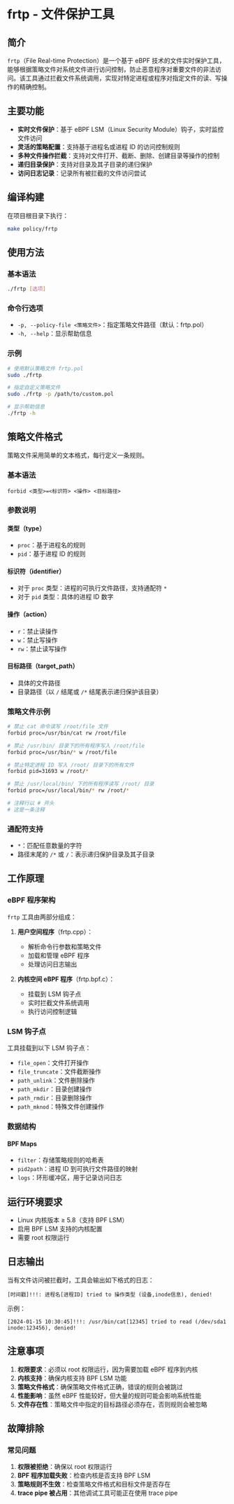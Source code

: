 # frtp - 文件保护工具

## 简介

`frtp`（File Real-time Protection）是一个基于 eBPF 技术的文件实时保护工具，能够根据策略文件对系统文件进行访问控制，防止恶意程序对重要文件的非法访问。该工具通过拦截文件系统调用，实现对特定进程或程序对指定文件的读、写操作的精确控制。

## 主要功能

- **实时文件保护**：基于 eBPF LSM（Linux Security Module）钩子，实时监控文件访问
- **灵活的策略配置**：支持基于进程名或进程 ID 的访问控制规则
- **多种文件操作拦截**：支持对文件打开、截断、删除、创建目录等操作的控制
- **递归目录保护**：支持对目录及其子目录的递归保护
- **访问日志记录**：记录所有被拦截的文件访问尝试

## 编译构建

在项目根目录下执行：

```bash
make policy/frtp
```

## 使用方法

### 基本语法

```bash
./frtp [选项]
```

### 命令行选项

- `-p, --policy-file <策略文件>`：指定策略文件路径（默认：frtp.pol）
- `-h, --help`：显示帮助信息

### 示例

```bash
# 使用默认策略文件 frtp.pol
sudo ./frtp

# 指定自定义策略文件
sudo ./frtp -p /path/to/custom.pol

# 显示帮助信息
./frtp -h
```

## 策略文件格式

策略文件采用简单的文本格式，每行定义一条规则。

### 基本语法

```
forbid <类型>=<标识符> <操作> <目标路径>
```

### 参数说明

#### 类型（type）
- `proc`：基于进程名的规则
- `pid`：基于进程 ID 的规则

#### 标识符（identifier）
- 对于 `proc` 类型：进程的可执行文件路径，支持通配符 `*`
- 对于 `pid` 类型：具体的进程 ID 数字

#### 操作（action）
- `r`：禁止读操作
- `w`：禁止写操作
- `rw`：禁止读写操作

#### 目标路径（target_path）
- 具体的文件路径
- 目录路径（以 `/` 结尾或 `/*` 结尾表示递归保护该目录）

### 策略文件示例

```bash
# 禁止 cat 命令读写 /root/file 文件
forbid proc=/usr/bin/cat rw /root/file

# 禁止 /usr/bin/ 目录下的所有程序写入 /root/file
forbid proc=/usr/bin/* w /root/file

# 禁止特定进程 ID 写入 /root/ 目录下的所有文件
forbid pid=31693 w /root/*

# 禁止 /usr/local/bin/ 下的所有程序读写 /root/ 目录
forbid proc=/usr/local/bin/* rw /root/*

# 注释行以 # 开头
# 这是一条注释
```

### 通配符支持

- `*`：匹配任意数量的字符
- 路径末尾的 `/*` 或 `/`：表示递归保护目录及其子目录

## 工作原理

### eBPF 程序架构

`frtp` 工具由两部分组成：

1. **用户空间程序**（frtp.cpp）：
   - 解析命令行参数和策略文件
   - 加载和管理 eBPF 程序
   - 处理访问日志输出

2. **内核空间 eBPF 程序**（frtp.bpf.c）：
   - 挂载到 LSM 钩子点
   - 实时拦截文件系统调用
   - 执行访问控制逻辑

### LSM 钩子点

工具挂载到以下 LSM 钩子点：

- `file_open`：文件打开操作
- `file_truncate`：文件截断操作
- `path_unlink`：文件删除操作
- `path_mkdir`：目录创建操作
- `path_rmdir`：目录删除操作
- `path_mknod`：特殊文件创建操作

### 数据结构

#### BPF Maps

- `filter`：存储策略规则的哈希表
- `pid2path`：进程 ID 到可执行文件路径的映射
- `logs`：环形缓冲区，用于记录访问日志

## 运行环境要求

- Linux 内核版本 ≥ 5.8（支持 BPF LSM）
- 启用 BPF LSM 支持的内核配置
- 需要 root 权限运行

## 日志输出

当有文件访问被拦截时，工具会输出如下格式的日志：

```
[时间戳]!!!: 进程名[进程ID] tried to 操作类型 (设备,inode信息), denied!
```

示例：
```
[2024-01-15 10:30:45]!!!: /usr/bin/cat[12345] tried to read (/dev/sda1 inode:123456), denied!
```

## 注意事项

1. **权限要求**：必须以 root 权限运行，因为需要加载 eBPF 程序到内核
2. **内核支持**：确保内核支持 BPF LSM 功能
3. **策略文件格式**：确保策略文件格式正确，错误的规则会被跳过
4. **性能影响**：虽然 eBPF 性能较好，但大量的规则可能会影响系统性能
5. **文件存在性**：策略文件中指定的目标路径必须存在，否则规则会被忽略

## 故障排除

### 常见问题

1. **权限被拒绝**：确保以 root 权限运行
2. **BPF 程序加载失败**：检查内核是否支持 BPF LSM
3. **策略规则不生效**：检查策略文件格式和目标文件是否存在
4. **trace pipe 被占用**：其他调试工具可能正在使用 trace pipe
